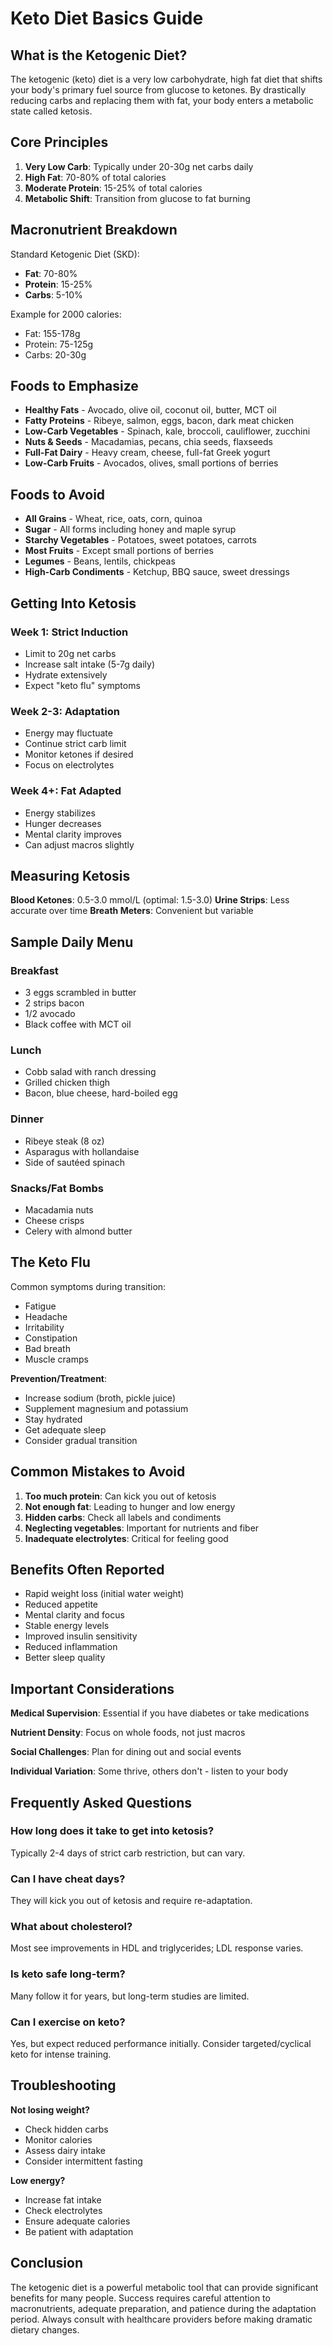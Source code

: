 # Keto Diet Basics Guide

## What is the Ketogenic Diet?

The ketogenic (keto) diet is a very low carbohydrate, high fat diet that shifts your body's primary fuel source from glucose to ketones. By drastically reducing carbs and replacing them with fat, your body enters a metabolic state called ketosis.

## Core Principles

1. **Very Low Carb**: Typically under 20-30g net carbs daily
2. **High Fat**: 70-80% of total calories
3. **Moderate Protein**: 15-25% of total calories
4. **Metabolic Shift**: Transition from glucose to fat burning

## Macronutrient Breakdown

Standard Ketogenic Diet (SKD):
- **Fat**: 70-80%
- **Protein**: 15-25%
- **Carbs**: 5-10%

Example for 2000 calories:
- Fat: 155-178g
- Protein: 75-125g
- Carbs: 20-30g

## Foods to Emphasize

- **Healthy Fats** - Avocado, olive oil, coconut oil, butter, MCT oil
- **Fatty Proteins** - Ribeye, salmon, eggs, bacon, dark meat chicken
- **Low-Carb Vegetables** - Spinach, kale, broccoli, cauliflower, zucchini
- **Nuts & Seeds** - Macadamias, pecans, chia seeds, flaxseeds
- **Full-Fat Dairy** - Heavy cream, cheese, full-fat Greek yogurt
- **Low-Carb Fruits** - Avocados, olives, small portions of berries

## Foods to Avoid

- **All Grains** - Wheat, rice, oats, corn, quinoa
- **Sugar** - All forms including honey and maple syrup
- **Starchy Vegetables** - Potatoes, sweet potatoes, carrots
- **Most Fruits** - Except small portions of berries
- **Legumes** - Beans, lentils, chickpeas
- **High-Carb Condiments** - Ketchup, BBQ sauce, sweet dressings

## Getting Into Ketosis

### Week 1: Strict Induction
- Limit to 20g net carbs
- Increase salt intake (5-7g daily)
- Hydrate extensively
- Expect "keto flu" symptoms

### Week 2-3: Adaptation
- Energy may fluctuate
- Continue strict carb limit
- Monitor ketones if desired
- Focus on electrolytes

### Week 4+: Fat Adapted
- Energy stabilizes
- Hunger decreases
- Mental clarity improves
- Can adjust macros slightly

## Measuring Ketosis

**Blood Ketones**: 0.5-3.0 mmol/L (optimal: 1.5-3.0)
**Urine Strips**: Less accurate over time
**Breath Meters**: Convenient but variable

## Sample Daily Menu

### Breakfast
- 3 eggs scrambled in butter
- 2 strips bacon
- 1/2 avocado
- Black coffee with MCT oil

### Lunch
- Cobb salad with ranch dressing
- Grilled chicken thigh
- Bacon, blue cheese, hard-boiled egg

### Dinner
- Ribeye steak (8 oz)
- Asparagus with hollandaise
- Side of sautéed spinach

### Snacks/Fat Bombs
- Macadamia nuts
- Cheese crisps
- Celery with almond butter

## The Keto Flu

Common symptoms during transition:
- Fatigue
- Headache
- Irritability
- Constipation
- Bad breath
- Muscle cramps

**Prevention/Treatment**:
- Increase sodium (broth, pickle juice)
- Supplement magnesium and potassium
- Stay hydrated
- Get adequate sleep
- Consider gradual transition

## Common Mistakes to Avoid

1. **Too much protein**: Can kick you out of ketosis
2. **Not enough fat**: Leading to hunger and low energy
3. **Hidden carbs**: Check all labels and condiments
4. **Neglecting vegetables**: Important for nutrients and fiber
5. **Inadequate electrolytes**: Critical for feeling good

## Benefits Often Reported

- Rapid weight loss (initial water weight)
- Reduced appetite
- Mental clarity and focus
- Stable energy levels
- Improved insulin sensitivity
- Reduced inflammation
- Better sleep quality

## Important Considerations

**Medical Supervision**: Essential if you have diabetes or take medications

**Nutrient Density**: Focus on whole foods, not just macros

**Social Challenges**: Plan for dining out and social events

**Individual Variation**: Some thrive, others don't - listen to your body

## Frequently Asked Questions

### How long does it take to get into ketosis?
Typically 2-4 days of strict carb restriction, but can vary.

### Can I have cheat days?
They will kick you out of ketosis and require re-adaptation.

### What about cholesterol?
Most see improvements in HDL and triglycerides; LDL response varies.

### Is keto safe long-term?
Many follow it for years, but long-term studies are limited.

### Can I exercise on keto?
Yes, but expect reduced performance initially. Consider targeted/cyclical keto for intense training.

## Troubleshooting

**Not losing weight?**
- Check hidden carbs
- Monitor calories
- Assess dairy intake
- Consider intermittent fasting

**Low energy?**
- Increase fat intake
- Check electrolytes
- Ensure adequate calories
- Be patient with adaptation

## Conclusion

The ketogenic diet is a powerful metabolic tool that can provide significant benefits for many people. Success requires careful attention to macronutrients, adequate preparation, and patience during the adaptation period. Always consult with healthcare providers before making dramatic dietary changes.